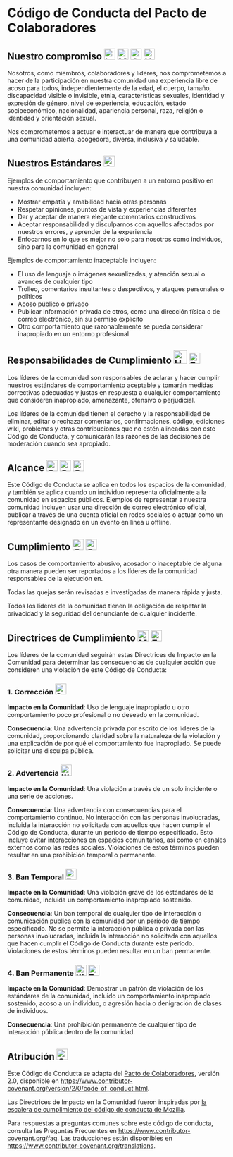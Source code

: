 # Código de Conducta del Pacto de Colaboradores

## Nuestro compromiso <img src="https://raw.githubusercontent.com/Tarikul-Islam-Anik/Animated-Fluent-Emojis/master/Emojis/Objects/Laptop.png" alt="Laptop" width="25" height="25" /> <img src="https://raw.githubusercontent.com/Tarikul-Islam-Anik/Animated-Fluent-Emojis/master/Emojis/Objects/Maracas.png" alt="Maracas" width="25" height="25" /> <img src="https://raw.githubusercontent.com/Tarikul-Islam-Anik/Animated-Fluent-Emojis/master/Emojis/Symbols/Check%20Mark%20Button.png" alt="Check Mark Button" width="25" height="25" /> <img src="https://raw.githubusercontent.com/Tarikul-Islam-Anik/Animated-Fluent-Emojis/master/Emojis/Hand%20gestures/Handshake.png" alt="Handshake" width="25" height="25" />

Nosotros, como miembros, colaboradores y líderes, nos comprometemos a hacer de la participación en nuestra
comunidad una experiencia libre de acoso para todos, independientemente de la edad, el cuerpo,
tamaño, discapacidad visible o invisible, etnia, características sexuales, identidad y expresión de género,
nivel de experiencia, educación, estado socioeconómico,
nacionalidad, apariencia personal, raza, religión o identidad
y orientación sexual.

Nos comprometemos a actuar e interactuar de manera que contribuya a una comunidad abierta, acogedora,
diversa, inclusiva y saludable.

## Nuestros Estándares <img src="https://raw.githubusercontent.com/Tarikul-Islam-Anik/Animated-Fluent-Emojis/master/Emojis/Objects/Open%20Book.png" alt="Open Book" width="25" height="25" />

Ejemplos de comportamiento que contribuyen a un entorno positivo en nuestra comunidad incluyen:

- Mostrar empatía y amabilidad hacia otras personas
- Respetar opiniones, puntos de vista y experiencias diferentes
- Dar y aceptar de manera elegante comentarios constructivos
- Aceptar responsabilidad y disculparnos con aquellos afectados por nuestros errores, y aprender de la experiencia
- Enfocarnos en lo que es mejor no solo para nosotros como individuos, sino para la comunidad en general

Ejemplos de comportamiento inaceptable incluyen:

- El uso de lenguaje o imágenes sexualizadas, y atención sexual o avances de cualquier tipo
- Trolleo, comentarios insultantes o despectivos, y ataques personales o políticos
- Acoso público o privado
- Publicar información privada de otros, como una dirección física o de correo electrónico, sin su permiso explícito
- Otro comportamiento que razonablemente se pueda considerar inapropiado en un entorno profesional

## Responsabilidades de Cumplimiento <img src="https://raw.githubusercontent.com/Tarikul-Islam-Anik/Animated-Fluent-Emojis/master/Emojis/Symbols/Hamsa.png" alt="Hamsa" width="30" height="30" /> <img src="https://raw.githubusercontent.com/Tarikul-Islam-Anik/Animated-Fluent-Emojis/master/Emojis/Hand%20gestures/Eyes.png" alt="Eyes" width="25" height="25" />

Los líderes de la comunidad son responsables de aclarar y hacer cumplir nuestros estándares de comportamiento aceptable y tomarán medidas correctivas adecuadas y justas en respuesta a cualquier comportamiento que consideren inapropiado, amenazante, ofensivo o perjudicial.

Los líderes de la comunidad tienen el derecho y la responsabilidad de eliminar, editar o rechazar comentarios, confirmaciones, código, ediciones wiki, problemas y otras contribuciones que no estén alineadas con este Código de Conducta, y comunicarán las razones de las decisiones de moderación cuando sea apropiado.

## Alcance <img src="https://raw.githubusercontent.com/Tarikul-Islam-Anik/Animated-Fluent-Emojis/master/Emojis/Travel%20and%20places/Globe%20Showing%20Americas.png" alt="Globe Showing Americas" width="25" height="25" /> <img src="https://raw.githubusercontent.com/Tarikul-Islam-Anik/Animated-Fluent-Emojis/master/Emojis/Travel%20and%20places/Globe%20Showing%20Asia-Australia.png" alt="Globe Showing Asia-Australia" width="25" height="25" /> <img src="https://raw.githubusercontent.com/Tarikul-Islam-Anik/Animated-Fluent-Emojis/master/Emojis/Travel%20and%20places/Globe%20Showing%20Europe-Africa.png" alt="Globe Showing Europe-Africa" width="25" height="25" />

Este Código de Conducta se aplica en todos los espacios de la comunidad, y también se aplica cuando un individuo representa oficialmente a la comunidad en espacios públicos. Ejemplos de representar a nuestra comunidad incluyen usar una dirección de correo electrónico oficial, publicar a través de una cuenta oficial en redes sociales o actuar como un representante designado en un evento en línea u offline.

## Cumplimiento <img src="https://raw.githubusercontent.com/Tarikul-Islam-Anik/Animated-Fluent-Emojis/master/Emojis/Travel%20and%20places/Comet.png" alt="Comet" width="25" height="25" /> <img src="https://raw.githubusercontent.com/Tarikul-Islam-Anik/Animated-Fluent-Emojis/master/Emojis/Travel%20and%20places/Oncoming%20Police%20Car.png" alt="Oncoming Police Car" width="25" height="25" />

Los casos de comportamiento abusivo, acosador o inaceptable de alguna otra manera pueden ser
reportados a los líderes de la comunidad responsables de la ejecución en.

Todas las quejas serán revisadas e investigadas de manera rápida y justa.

Todos los líderes de la comunidad tienen la obligación de respetar la privacidad y la seguridad del denunciante de cualquier incidente.

## Directrices de Cumplimiento <img src="https://raw.githubusercontent.com/Tarikul-Islam-Anik/Animated-Fluent-Emojis/master/Emojis/People/Man%20Police%20Officer.png" alt="Man Police Officer" width="25" height="25" /> <img src="https://raw.githubusercontent.com/Tarikul-Islam-Anik/Animated-Fluent-Emojis/master/Emojis/Hand%20gestures/Eye.png" alt="Eye" width="25" height="25" />

Los líderes de la comunidad seguirán estas Directrices de Impacto en la Comunidad para determinar las consecuencias de cualquier acción que consideren una violación de este Código de Conducta:

### 1. Corrección <img src="https://raw.githubusercontent.com/Tarikul-Islam-Anik/Animated-Fluent-Emojis/master/Emojis/Symbols/Cross%20Mark.png" alt="Cross Mark" width="25" height="25" />

**Impacto en la Comunidad**: Uso de lenguaje inapropiado u otro comportamiento poco profesional o no deseado en la comunidad.

**Consecuencia**: Una advertencia privada por escrito de los líderes de la comunidad, proporcionando claridad sobre la naturaleza de la violación y una explicación de por qué el comportamiento fue inapropiado. Se puede solicitar una disculpa pública.

### 2. Advertencia <img src="https://raw.githubusercontent.com/Tarikul-Islam-Anik/Animated-Fluent-Emojis/master/Emojis/Symbols/Warning.png" alt="Warning" width="25" height="25" />

**Impacto en la Comunidad**: Una violación a través de un solo incidente o una serie de acciones.

**Consecuencia**: Una advertencia con consecuencias para el comportamiento continuo. No interacción con las personas involucradas, incluida la interacción no solicitada con aquellos que hacen cumplir el Código de Conducta, durante un período de tiempo especificado. Esto incluye evitar interacciones en espacios comunitarios, así como en canales externos como las redes sociales. Violaciones de estos términos pueden resultar en una prohibición temporal o permanente.

### 3. Ban Temporal <img src="https://raw.githubusercontent.com/Tarikul-Islam-Anik/Animated-Fluent-Emojis/master/Emojis/Symbols/Triangular%20Flag.png" alt="Triangular Flag" width="25" height="25" />

**Impacto en la Comunidad**: Una violación grave de los estándares de la comunidad, incluida un comportamiento inapropiado sostenido.

**Consecuencia**: Un ban temporal de cualquier tipo de interacción o comunicación pública con la comunidad por un período de tiempo especificado. No se permite la interacción pública o privada con las personas involucradas, incluida la interacción no solicitada con aquellos que hacen cumplir el Código de Conducta durante este período. Violaciones de estos términos pueden resultar en un ban permanente.

### 4. Ban Permanente <img src="https://raw.githubusercontent.com/Tarikul-Islam-Anik/Animated-Fluent-Emojis/master/Emojis/Hand%20gestures/Waving%20Hand.png" alt="Waving Hand" width="25" height="25" /> <img src="https://raw.githubusercontent.com/Tarikul-Islam-Anik/Animated-Fluent-Emojis/master/Emojis/Hand%20gestures/Thumbs%20Down.png" alt="Thumbs Down" width="25" height="25" />

**Impacto en la Comunidad**: Demostrar un patrón de violación de los estándares de la comunidad, incluido un comportamiento inapropiado sostenido, acoso a un individuo, o agresión hacia o denigración de clases de individuos.

**Consecuencia**: Una prohibición permanente de cualquier tipo de interacción pública dentro de la comunidad.

## Atribución <img src="https://raw.githubusercontent.com/Tarikul-Islam-Anik/Animated-Fluent-Emojis/master/Emojis/Hand%20gestures/Clapping%20Hands.png" alt="Clapping Hands" width="25" height="25" />

Este Código de Conducta se adapta del [Pacto de Colaboradores][homepage],
versión 2.0, disponible en
https://www.contributor-covenant.org/version/2/0/code_of_conduct.html.

Las Directrices de Impacto en la Comunidad fueron inspiradas por [la escalera de cumplimiento del código de conducta de Mozilla](https://github.com/mozilla/diversity).

[homepage]: https://www.contributor-covenant.org

Para respuestas a preguntas comunes sobre este código de conducta, consulta las Preguntas Frecuentes en
https://www.contributor-covenant.org/faq. Las traducciones están disponibles en
https://www.contributor-covenant.org/translations.
